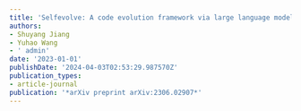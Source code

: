 ```yaml
---
title: 'Selfevolve: A code evolution framework via large language models'
authors:
- Shuyang Jiang
- Yuhao Wang
- ' admin'
date: '2023-01-01'
publishDate: '2024-04-03T02:53:29.987570Z'
publication_types:
- article-journal
publication: '*arXiv preprint arXiv:2306.02907*'
---
```

